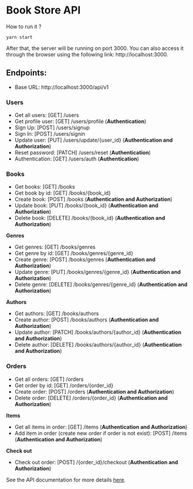 # Book Store API

How to run it ?

```
yarn start
```

After that, the server will be running on port 3000. You can also access it through the browser using the following link: http://localhost:3000.

## Endpoints:

-   Base URL: http://localhost:3000/api/v1

### Users

-   Get all users: [GET] /users
-   Get profile user: [GET] /users/profile (**Authentication**)
-   Sign Up: [POST] /users/signup
-   Sign In: [POST] /users/signin
-   Update user: [PUT] /users/update/{user_id} (**Authentication and Authorization**)
-   Reset password: [PATCH] /users/reset (**Authentication**)
-   Authentication: [GET] /users/auth (**Authentication**)

### Books

-   Get books: [GET] /books
-   Get book by id: [GET] /books/{book_id}
-   Create book: [POST] /books (**Authentication and Authorization**)
-   Update book: [PUT] /books/{book_id} (**Authentication and Authorization**)
-   Delete book: [DELETE] /books/{book_id} (**Authentication and Authorization**)

**Genres**

-   Get genres: [GET] /books/genres
-   Get genre by id: [GET] /books/genres/{genre_id}
-   Create genre: [POST] /books/genres (**Authentication and Authorization**)
-   Update genre: [PUT] /books/genres/{genre_id} (**Authentication and Authorization**)
-   Delete genre: [DELETE] /books/genres/{genre_id} (**Authentication and Authorization**)

**Authors**

-   Get authors: [GET] /books/authors
-   Create author: [POST] /books/authors (**Authentication and Authorization**)
-   Update author: [PATCH] /books/authors/{author_id} (**Authentication and Authorization**)
-   Delete author: [DELETE] /books/authors/{author_id} (**Authentication and Authorization**)

### Orders

-   Get all orders: [GET] /orders
-   Get order by id: [GET] /orders/{order_id}
-   Create order: [POST] /orders (**Authentication and Authorization**)
-   Delete order: [DELETE] /orders/{order_id} (**Authentication and Authorization**)

**Items**

-   Get all items in order: [GET] /items (**Authentication and Authorization**)
-   Add item in order (create new order if order is not exist): [POST] /items (**Authentication and Authorization**)

**Check out**

-   Check out order: [POST] /{order_id}/checkout (**Authentication and Authorization**)

See the API documentation for more details [here](https://documenter.getpostman.com/view/24674805/2s93si1prs#96b01024-447a-4b23-8ca1-a9617caa0a3a).
